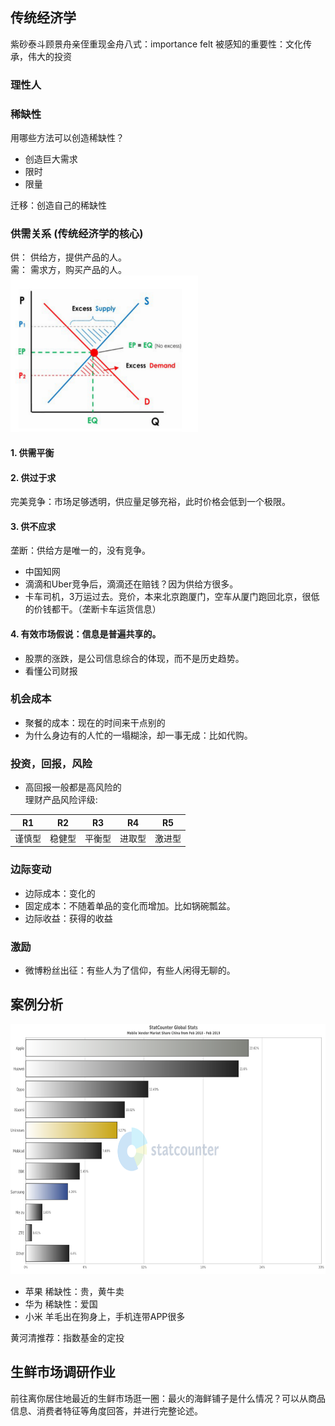 ## 传统经济学
紫砂泰斗顾景舟亲侄重现金舟八式：importance felt 被感知的重要性：文化传承，伟大的投资
### 理性人
### 稀缺性
用哪些方法可以创造稀缺性？ 

- 创造巨大需求
- 限时
- 限量

迁移：创造自己的稀缺性

### 供需关系 (传统经济学的核心)
供： 供给方，提供产品的人。   
需： 需求方，购买产品的人。  
<img src="/supply_demand.png" height="250" width="300">
#### 1. 供需平衡
#### 2. 供过于求
完美竞争：市场足够透明，供应量足够充裕，此时价格会低到一个极限。
#### 3. 供不应求
垄断：供给方是唯一的，没有竞争。
- 中国知网
- 滴滴和Uber竞争后，滴滴还在赔钱？因为供给方很多。
- 卡车司机，3万运过去。竞价，本来北京跑厦门，空车从厦门跑回北京，很低的价钱都干。（垄断卡车运货信息）
#### 4. 有效市场假说：信息是普遍共享的。
- 股票的涨跌，是公司信息综合的体现，而不是历史趋势。
- 看懂公司财报
### 机会成本
- 聚餐的成本：现在的时间来干点别的
- 为什么身边有的人忙的一塌糊涂，却一事无成：比如代购。
### 投资，回报，风险
- 高回报一般都是高风险的  
理财产品风险评级:   

|R1|R2|R3|R4|R5|
|---|---|---|---|---|
|谨慎型|稳健型|平衡型|进取型|激进型|

### 边际变动
- 边际成本：变化的
- 固定成本：不随着单品的变化而增加。比如锅碗瓢盆。
- 边际收益：获得的收益

### 激励
- 微博粉丝出征：有些人为了信仰，有些人闲得无聊的。

## 案例分析
<img src="/Mobile_Vendon_Market_Share_China.png" height="400" width="600">

- 苹果 稀缺性：贵，黄牛卖
- 华为 稀缺性：爱国
- 小米 羊毛出在狗身上，手机连带APP很多

黄河清推荐：指数基金的定投

## 生鲜市场调研作业

前往离你居住地最近的生鲜市场逛一圈：最火的海鲜铺子是什么情况？可以从商品信息、消费者特征等角度回答，并进行完整论述。




